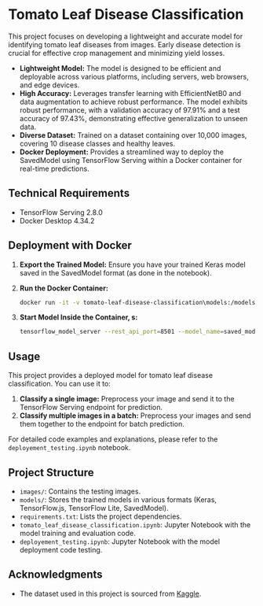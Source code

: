 # Tomato Leaf Disease Classification

This project focuses on developing a lightweight and accurate model for identifying tomato leaf diseases from images. Early disease detection is crucial for effective crop management and minimizing yield losses.

* **Lightweight Model:** The model is designed to be efficient and deployable across various platforms, including servers, web browsers, and edge devices.
* **High Accuracy:** Leverages transfer learning with EfficientNetB0 and data augmentation to achieve robust performance. The model exhibits robust performance, with a validation accuracy of 97.91% and a test accuracy of 97.43%, demonstrating effective generalization to unseen data.
* **Diverse Dataset:** Trained on a dataset containing over 10,000 images, covering 10 disease classes and healthy leaves.
* **Docker Deployment:** Provides a streamlined way to deploy the SavedModel using TensorFlow Serving within a Docker container for real-time predictions.

## Technical Requirements

* TensorFlow Serving 2.8.0
* Docker Desktop 4.34.2

## Deployment with Docker

1. **Export the Trained Model:** Ensure you have your trained Keras model saved in the SavedModel format (as done in the notebook).

2. **Run the Docker Container:**

   ```bash
   docker run -it -v tomato-leaf-disease-classification\models:/models -p 8501:8501 --entrypoint /bin/bash tensorflow/serving
   ```

3. **Start Model Inside the Container, s:**

   ```bash
   tensorflow_model_server --rest_api_port=8501 --model_name=saved_model --model_base_path=/models/saved_model/
   ```
   
## Usage

This project provides a deployed model for tomato leaf disease classification. You can use it to:

1. **Classify a single image:** Preprocess your image and send it to the TensorFlow Serving endpoint for prediction.
2. **Classify multiple images in a batch:** Preprocess your images and send them together to the endpoint for batch prediction.

For detailed code examples and explanations, please refer to the `deployement_testing.ipynb` notebook. 

## Project Structure

* `images/`: Contains the testing images.
* `models/`: Stores the trained models in various formats (Keras, TensorFlow.js, TensorFlow Lite, SavedModel).
* `requirements.txt`: Lists the project dependencies.
* `tomato_leaf_disease_classification.ipynb`: Jupyter Notebook with the model training and evaluation code.
* `deployement_testing.ipynb`: Jupyter Notebook with the model deployment code testing.

## Acknowledgments

* The dataset used in this project is sourced from [Kaggle](https://www.kaggle.com/datasets/ashishmotwani/tomato).
